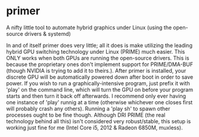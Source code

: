 primer
======

A nifty little tool to automate hybrid graphics under Linux (using the open-source drivers &amp; systemd)

  In and of itself primer does very little; all it does is make utilizing the leading hybrid GPU switching
technology under Linux (PRIME) much easier.  This ONLY works when both GPUs are running the open-source drivers.  This is
because the proprietary ones don't implement support for PRIME/DMA-BUF (though NVIDIA is trying to add it to theirs.).
After primer is installed, your discrete GPU will be automatically powered down after boot in order to save power.  If you
wish to run a graphically-intensive program, just prefix it with 'play' on the command line, which will turn the GPU on
before your program starts and then turn it back off afterwards.  I recommend only ever having one instance of 'play'
runnig at a time (otherwise whichever one closes first will probably crash any others).  Running a 'play sh' to spawn
other processes ought to be fine though.  Although DRI PRIME (the real technology behind all this) isn't considered very
robust/stable, this setup is working just fine for me (Intel Core i5, 2012 & Radeon 6850M, muxless).
